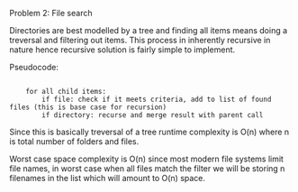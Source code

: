 Problem 2: File search

Directories are best modelled by a tree and finding all items means doing a treversal and filtering out items. This process in inherently recursive in nature hence recursive solution is fairly simple to implement.

Pseudocode:

```create a list to store found files

    for all child items:
        if file: check if it meets criteria, add to list of found files (this is base case for recursion)
        if directory: recurse and merge result with parent call
```

Since this is basically treversal of a tree runtime complexity is O(n) where n is total number of folders and files.

Worst case space complexity is O(n) since most modern file systems limit file names, in worst case when all files match the filter we will be storing n filenames in the list which will amount to O(n) space.